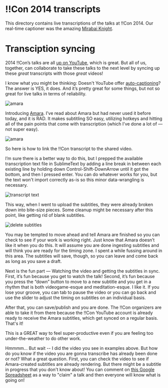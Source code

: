 # !!Con 2014 transcripts

This directory contains live transcriptions of the talks at !!Con
2014.  Our real-time captioner was the amazing [Mirabai
Knight](http://stenoknight.com/).

# Transciption syncing

2014 !!Con’s talks are all [up on YouTube](https://www.youtube.com/channel/UC2kxl-dcUYQQvTCuQtfuChQ), which is great. But all of us, together, can collaborate to take these talks to the next level by syncing up these *great* transcripts with those *great* videos!

I know what you might be thinking: Doesn't YouTube offer [auto-captioning](https://support.google.com/youtube/answer/3038280?hl=en)? The answer is YES, it does. And it’s pretty great for some things, but not so great for live talks in terms of reliability.

![amara](http://ablwr.github.io/images/bad_captions.png)

Introducing [Amara](https://amara.org). I’ve read about Amara but had never used it before today, and it is RAD. It makes subtitling SO easy, utilizing hotkeys and hitting all of the pain points that come with transcription (which I’ve done a lot of — not super easy).

![amara](http://ablwr.github.io/images/amara.png)

So here is how to link the !!Con transcript to the shared video.

I’m sure there is a better way to do this, but I prepped the available transcription text file in SublimeText by adding a line break in between each existing line by holding down Control-Shift-DownArrow until it got the bottom, and then I pressed enter. You can do whatever works for you, but the text won't import correctly as-is so this minor data-wrangling is necessary. 

![transcript text](http://ablwr.github.io/images/transcript.png)

This way, when I went to upload the subtitles, they were already broken down into bite-size pieces. Some cleanup might be necessary after this point, like getting rid of blank subtitles.

![delete subtitles](http://ablwr.github.io/images/delete_subtitle.png)

You may be tempted to move ahead and tell Amara are finished so you can check to see if your work is working right. Just know that Amara doesn’t like it when you do this. It will assume you are done ingesting subtitles and will think you are ready for the timing zone. I spent a while fussing around in this area. The subtitles will save, though, so you can leave and come back as long as you save a draft.

Next is the fun part — Watching the video and getting the subtitles in sync. First, it’s fun because you get to watch the talk! Second, it’s fun because you press the “down” button to move to a new subtitle and you get in a rhythm that is both videogame-esque and meditation-esque. I like it. If you lose your groove, you can tab to pause the video or you can go back and use the slider to adjust the timing on subtitles on an individual basis.

After that, you can save/publish and you are done. The !!Con organizers are able to take it from there because the !!Con YouTube account is already ready to receive the Amara subtitles, which get synced on a regular basis. That's it!

This is a GREAT way to feel super-productive even if you are feeling too under-the-weather to do other work.

Hmmmm... But wait -- I did the video you see in examples above. But how do you know if the video you are gonna transcribe has already been done or not? What a great question. First, you can check the video to see if Amara-created subtitles are already rendering. But there might be a subtitle in progress that you don't know about! You can comment on [this Google Spreadsheet](https://docs.google.com/spreadsheets/d/1MNZH-58vBXpVjzYHObV6vs1NSAK5QQ8v-g4wBEVdZqY/edit?usp=sharing) as a way to "claim" a talk and then everyone will know what is going on!
